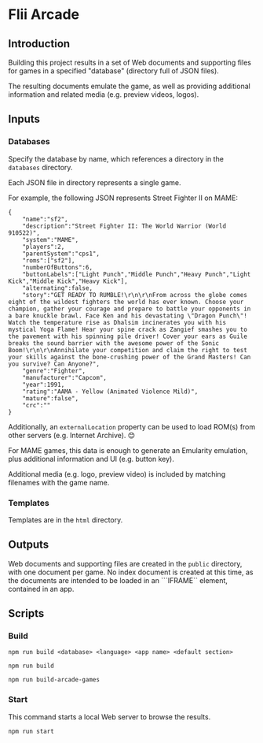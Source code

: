 # Flii Arcade #

## Introduction ##

Building this project results in a set of Web documents and supporting files for games in a specified "database" (directory full of JSON files).

The resulting documents emulate the game, as well as providing additional information and related media (e.g. preview videos, logos).

## Inputs ##

### Databases ###

Specify the database by name, which references a directory in the ```databases``` directory.

Each JSON file in directory represents a single game.

For example, the following JSON represents Street Fighter II on MAME:

```
{
    "name":"sf2",
    "description":"Street Fighter II: The World Warrior (World 910522)",
    "system":"MAME",
    "players":2,
    "parentSystem":"cps1",
    "roms":["sf2"],
    "numberOfButtons":6,
    "buttonLabels":["Light Punch","Middle Punch","Heavy Punch","Light Kick","Middle Kick","Heavy Kick"],
    "alternating":false,
    "story":"GET READY TO RUMBLE!\r\n\r\nFrom across the globe comes eight of the wildest fighters the world has ever known. Choose your champion, gather your courage and prepare to battle your opponents in a bare knuckle brawl. Face Ken and his devastating \"Dragon Punch\"! Watch the temperature rise as Dhalsim incinerates you with his mystical Yoga Flame! Hear your spine crack as Zangief smashes you to the pavement with his spinning pile driver! Cover your ears as Guile breaks the sound barrier with the awesome power of the Sonic Boom!\r\n\r\nAnnihilate your competition and claim the right to test your skills against the bone-crushing power of the Grand Masters! Can you survive? Can Anyone?",
    "genre":"Fighter",
    "manufacturer":"Capcom",
    "year":1991,
    "rating":"AAMA - Yellow (Animated Violence Mild)",
    "mature":false",
    "crc":""
}
```

Additionally, an ```externalLocation``` property can be used to load ROM(s) from other servers (e.g. Internet Archive). 😊

For MAME games, this data is enough to generate an Emularity emulation, plus additional information and UI (e.g. button key).

Additional media (e.g. logo, preview video) is included by matching filenames with the game name.

### Templates ###

Templates are in the ```html``` directory.

## Outputs ##

Web documents and supporting files are created in the ```public``` directory, with one document per game. No index document is created at this time, as the documents are intended to be loaded in an ```IFRAME`` element, contained in an app.

## Scripts ##

### Build ###

```npm run build <database> <language> <app name> <default section>```

```npm run build```

```npm run build-arcade-games```

### Start ###

This command starts a local Web server to browse the results.

```npm run start```
